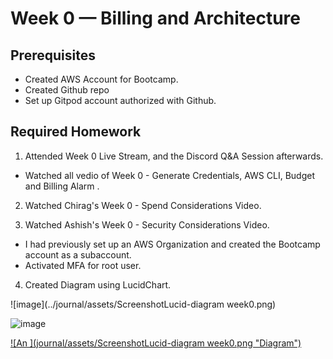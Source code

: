 # Week 0 — Billing and Architecture

## Prerequisites
* Created AWS Account for Bootcamp.
* Created Github repo 
* Set up Gitpod account authorized with Github.

## Required Homework

1. Attended Week 0 Live Stream, and the Discord Q&A Session afterwards.
  * Watched all vedio of Week 0 -   Generate Credentials, AWS CLI, Budget and Billing Alarm .

2. Watched Chirag's Week 0 - Spend Considerations Video.

3. Watched Ashish's Week 0 - Security Considerations Video.
  * I had previously set up an AWS Organization and created the Bootcamp account as a subaccount.  
  * Activated MFA for root user.
4.  Created  Diagram using LucidChart.

![image](../journal/assets/ScreenshotLucid-diagram week0.png)

![image](../_docs/assets/week0/InvestorNapkinConcept.png)


[![An ](journal/assets/ScreenshotLucid-diagram week0.png "Diagram")](https://github.com/Getkk/aws-bootcamp-cruddur-2023/blob/main/journal/assets/ScreenshotLucid-diagram%20week0.png)



